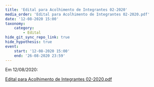 ```yaml
---
title: 'Edital para Acolhimento de Integrantes 02-2020'
media_order: 'Edital para Acolhimento de Integrantes 02-2020.pdf'
date: '12-08-2020 15:00'
taxonomy:
    category:
        - Edital
hide_git_sync_repo_link: true
hide_hypothesis: true
event:
    start: '12-08-2020 15:00'
    end: '26-08-2020 23:59'
---
```


Em 12/08/2020:

[Edital para Acolhimento de Integrantes 02-2020.pdf](Edital%20para%20Acolhimento%20de%20Integrantes%20%2002-2020.pdf)